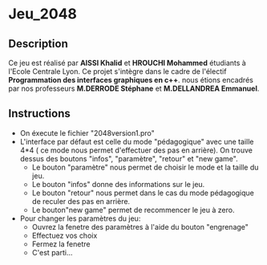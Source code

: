 # Jeu_2048
## Description
Ce jeu est réalisé par **AISSI Khalid** et **HROUCHI Mohammed** étudiants à l'Ecole Centrale Lyon. Ce projet s'intègre dans le cadre de l'électif **Programmation des interfaces graphiques en c++**. nous étions encadrés par nos professeurs **M.DERRODE Stéphane** et **M.DELLANDREA Emmanuel**.

## Instructions
- On éxecute le fichier "2048version1.pro"
- L'interface par défaut est celle du mode "pédagogique" avec une taille 4*4 ( ce mode nous permet d'effectuer des pas en arrière). On trouve dessus des boutons "infos", "paramètre", "retour" et "new game".
    - Le bouton "paramètre" nous permet de choisir le mode et la taille du jeu.
    - Le bouton "infos" donne des informations sur le jeu. 
    - Le bouton "retour" nous permet dans le cas du mode pédagogique de reculer des pas en arrière.
    - Le bouton"new game" permet de recommencer le jeu à zero.
- Pour changer les paramètres du jeu:
    - Ouvrez la fenetre des paramètres à l'aide du bouton "engrenage"
    - Effectuez vos choix
    - Fermez la fenetre 
    - C'est parti...
